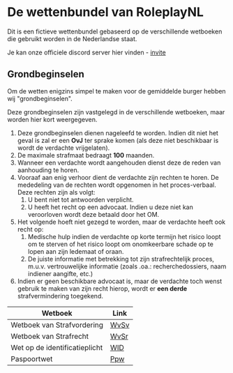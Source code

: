 # De wettenbundel van RoleplayNL
Dit is een fictieve wettenbundel gebaseerd op de verschillende wetboeken die gebruikt worden in de Nederlandse staat.

Je kan onze officiele discord server hier vinden - [invite](https://discord.gg/a4VtnuY4dJ)

## Grondbeginselen
Om de wetten enigzins simpel te maken voor de gemiddelde burger hebben wij "grondbeginselen".

Deze grondbeginselen zijn vastgelegd in de verschillende wetboeken, maar worden hier kort weergegeven.

1. Deze grondbeginselen dienen nageleefd te worden. Indien dit niet het geval is zal er een **OvJ** ter sprake komen (als deze niet beschikbaar is wordt de verdachte vrijgelaten).
2. De maximale strafmaat bedraagt **100** maanden.
3. Wanneer een verdachte wordt aangehouden dienst deze de reden van aanhouding te horen.
4. Vooraaf aan enig verhoor dient de verdachte zijn rechten te horen. De mededeling van de rechten wordt opgenomen in het proces-verbaal. Deze rechten zijn als volgt:
    1. U bent niet tot antwoorden verplicht.
    2. U heeft het recht op een advocaat. Indien u deze niet kan veroorloven wordt deze betaald door het OM.
5. Het volgende hoeft niet gezegd te worden, maar de verdachte heeft ook recht op:
    1. Medische hulp indien de verdachte op korte termijn het risico loopt om te sterven of het risico loopt om onomkeerbare schade op te lopen aan zijn ledemaat of oraan.
    2. De juiste informatie met betrekking tot zijn strafrechtelijk proces, m.u.v. vertrouwelijke informatie (zoals .oa.: recherchedossiers, naam indiener aangifte, etc.)
6. Indien er geen beschikbare advocaat is, maar de verdachte toch wenst gebruik te maken van zijn recht hierop, wordt er **een derde** strafvermindering toegekend.

| Wetboek                       | Link                                    |
|-------------------------------|-----------------------------------------|
| Wetboek van Strafvordering    | [WvSv](wetboek-van-strafvordering.md)   |
| Wetboek van Strafrecht        | [WvSr](wetboek-van-strafrecht.md)       |
| Wet op de identificatieplicht | [WID](wet-op-de-identificatieplicht.md) |
| Paspoortwet                   | [Ppw](paspoortwet.md)                   |